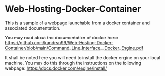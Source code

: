 # Web-Hosting-Docker-Container
This is a sample of a webpage launchable from a docker container and associated documentation.

You may read about the documentation of docker here:
https://github.com/kandrsn99/Web-Hosting-Docker-Container/blob/main/Command_Line_Interface__Docker_Engine.pdf

It shall be noted here you will need to install the docker engine on your local machine. You may do this through the instructions on the following webpage: https://docs.docker.com/engine/install/


